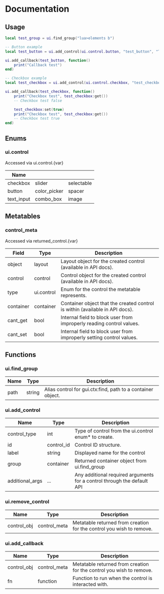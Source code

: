 # Documentation

## Usage
```lua
local test_group = ui.find_group("lua>elements b")

-- Button example
local test_button = ui.add_control(ui.control.button, "test_button", "Test Button", test_group, "Test")

ui.add_callback(test_button, function()
    print("Callback test")
end)

-- Checkbox example
local test_checkbox = ui.add_control(ui.control.checkbox, "test_checkbox", "Test Checkbox", test_group)

ui.add_callback(test_checkbox, function()
    print("Checkbox test", test_checkbox:get())
    -- Checkbox test false

    test_checkbox:set(true)
    print("Checkbox test", test_checkbox:get())
    -- Checkbox test true
end)
```

## Enums
### ui.control
Accessed via ui.control.{var}

| Name |   |   |
| ---- | - | - |
| checkbox | slider | selectable |
| button | color_picker | spacer |
| text_input | combo_box | image |

## Metatables
### control_meta
Accessed via returned_control.{var}

| Field | Type | Description |
| ---- | ---- | ----------- |
| object | layout | Layout object for the created control (available in API docs). |
| control | control | Control object for the created control (available in API docs). |
| type | ui.control | Enum for the control the metatable represents. |
| container | container | Container object that the created control is within (available in API docs). |
| cant_get | bool | Internal field to block user from improperly reading control values. |
| cant_set | bool | Internal field to block user from improperly setting control values. |

## Functions
### ui.find_group

| Name | Type | Description |
| ---- | ---- | ----------- |
| path | string | Alias control for gui.ctx:find, path to a container object. |

### ui.add_control

| Name | Type | Description |
| ---- | ---- | ----------- |
| control_type | int | Type of control from the ui.control enum* to create. |
| id | control_id | Control ID structure. |
| label | string | Displayed name for the control |
| group | container | Returned container object from ui.find_group |
| additional_args | ... | Any additional required arguments for a control through the default API |

### ui.remove_control

| Name | Type | Description |
| ---- | ---- | ----------- |
| control_obj | control_meta | Metatable returned from creation for the control you wish to remove. |

### ui.add_callback

| Name | Type | Description |
| ---- | ---- | ----------- |
| control_obj | control_meta | Metatable returned from creation for the control you wish to remove. |
| fn | function | Function to run when the control is interacted with. |
